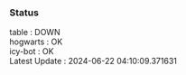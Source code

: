 ### Status


table : DOWN  
hogwarts : OK  
icy-bot : OK  
Latest Update : 2024-06-22 04:10:09.371631
